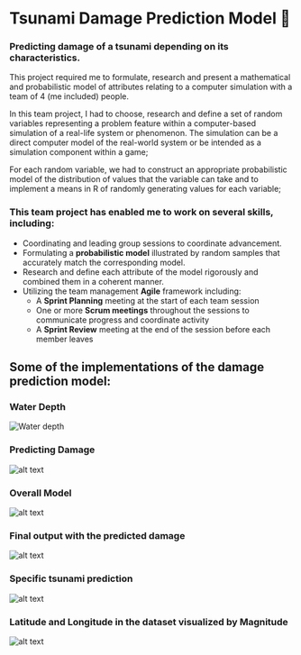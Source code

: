 # Tsunami Damage Prediction Model 🌊
### Predicting damage of a tsunami depending on its characteristics.
This project required me to formulate, research and present a mathematical and probabilistic model of attributes relating to a computer simulation with a team of 4 (me included) people.

In this team project, I had to choose, research and define a set of random variables representing a problem feature within a computer-based simulation of a real-life system or phenomenon. The simulation can be a direct computer model of the real-world system or be intended as a simulation component within a game;

For each random variable, we had to construct an appropriate probabilistic model of the distribution of values that the variable can take and to implement a means in R of randomly generating values for each variable;

### This team project has enabled me to work on several skills, including:
- Coordinating and leading group sessions to coordinate advancement.
- Formulating a **probabilistic model** illustrated by random samples that accurately match the corresponding model.
- Research and define each attribute of the model rigorously and combined them in a coherent manner.
- Utilizing the team management **Agile** framework including:
  - A **Sprint Planning** meeting at the start of each team session
  - One or more **Scrum meetings** throughout the sessions to communicate progress and coordinate activity
  - A **Sprint Review** meeting at the end of the session before each member leaves

## Some of the implementations of the damage prediction model:

### Water Depth
![Water depth](https://abload.de/img/waterdepthrzjqg.png)

### Predicting Damage
![alt text](https://abload.de/img/predictingdamage5ljg9.png)

### Overall Model
![alt text](https://abload.de/img/overall_modelvskkl.png)

### Final output with the predicted damage
![alt text](https://abload.de/img/rgnoutputcgk89.png)

### Specific tsunami prediction
![alt text](https://abload.de/img/extramgkgh.png)

### Latitude and Longitude in the dataset visualized by Magnitude
![alt text](https://abload.de/img/22a9b9b2-3cbf-40e4-91i3j85.png)
